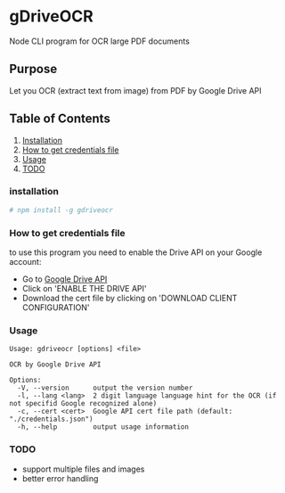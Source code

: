 
# gDriveOCR
Node CLI program for OCR large PDF documents

## Purpose
Let you OCR (extract text from image) from PDF by Google Drive API

## Table of Contents

  1. [Installation](#installation)
  2. [How to get credentials file](#how-to-get-credentials-file)
  3. [Usage](#usage)
  5. [TODO](#todo)
  
### installation
  ```bash
  # npm install -g gdriveocr
  ```

### How to get credentials file
to use this program you need to enable the Drive API on your Google account:
* Go to [Google Drive API](https://developers.google.com/drive/api/v3/quickstart/nodejs)
* Click on 'ENABLE THE DRIVE API'
* Download the cert file by clicking on 'DOWNLOAD CLIENT CONFIGURATION'

### Usage
  ```
  Usage: gdriveocr [options] <file>
  
  OCR by Google Drive API
  
  Options:
    -V, --version      output the version number
    -l, --lang <lang>  2 digit language language hint for the OCR (if not specifid Google recognized alone)
    -c, --cert <cert>  Google API cert file path (default: "./credentials.json")
    -h, --help         output usage information
  ```

### TODO
* support multiple files and images
* better error handling
